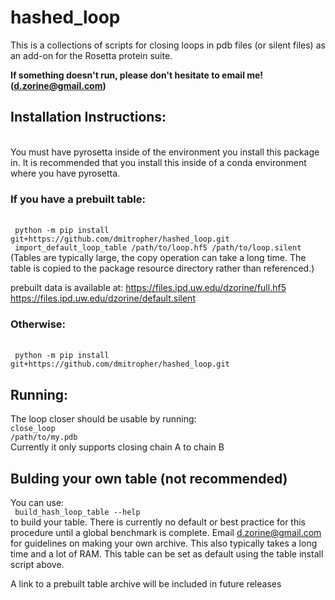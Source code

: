 # hashed_loop

This is a collections of scripts for closing loops in pdb files (or silent files) as an add-on for the Rosetta protein suite.

<b> If something doesn't run, please don't hesitate to email me! (d.zorine@gmail.com) </b>

## Installation Instructions:

<br/>
You must have pyrosetta inside of the environment you install this package in. It is recommended that you install this inside of a conda environment where you have pyrosetta.

### If you have a prebuilt table:
<br/>
<code> python -m pip install git+https://github.com/dmitropher/hashed_loop.git </code><br/>
<code> import_default_loop_table /path/to/loop.hf5 /path/to/loop.silent </code><br/>
(Tables are typically large, the copy operation can take a long time. The table is copied to the package resource directory rather than referenced.)

prebuilt data is available at:
https://files.ipd.uw.edu/dzorine/full.hf5
https://files.ipd.uw.edu/dzorine/default.silent


### Otherwise:
<br/>
<code> python -m pip install git+https://github.com/dmitropher/hashed_loop.git </code>


## Running:

The loop closer should be usable by running:
<br/><code>close_loop /path/to/my.pdb</code><br/>
Currently it only supports closing chain A to chain B

## Bulding your own table (not recommended)
You can use: <br/> <code> build_hash_loop_table --help </code> <br/> to build your table. There is currently no default or best practice for this procedure until a global benchmark is complete. Email d.zorine@gmail.com for guidelines on making your own archive. This also typically takes a long time and a lot of RAM. This table can be set as default using the table install script above.

A link to a prebuilt table archive will be included in future releases

